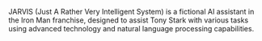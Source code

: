 JARVIS (Just A Rather Very Intelligent System) is a fictional AI assistant in the Iron Man franchise, designed to assist Tony Stark with various tasks using advanced technology and natural language processing capabilities.
